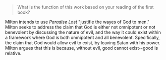 > What is the function of this work based on your reading of the first book?

Milton intends to use *Paradise Lost* "justifie the wayes of God to men." Milton seeks to address the claim that God is either not omnipotent or not benevolent by discussing the nature of evil, and the way it could exist within a framework where God is both omnipotent and all benevolent. Specifically, the claim that God would allow evil to exist, by leaving Satan with his power. Milton argues that this is because, without evil, good cannot exist--good is relative.
